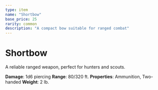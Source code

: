 ```yaml
---
type: item
name: "Shortbow"
base_price: 25
rarity: common
description: "A compact bow suitable for ranged combat"
---
```


# Shortbow

A reliable ranged weapon, perfect for hunters and scouts.

**Damage**: 1d6 piercing
**Range**: 80/320 ft.
**Properties**: Ammunition, Two-handed
**Weight**: 2 lb.
